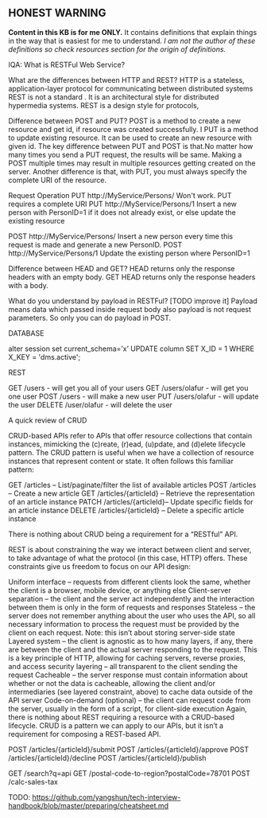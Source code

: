 ## **HONEST WARNING**
**Content in this KB is for me ONLY.**
It contains definitions that explain things in the way that is easiest for me to understand.
_I am not the author of these definitions so check resources section for the origin of definitions._ 


IQA:
What is RESTFul Web Service?

What are the differences between HTTP and REST?
HTTP is a stateless, application-layer protocol for communicating between distributed systems
REST is not a standard . It is an architectural style for distributed hypermedia systems. REST is a design style for protocols,

Difference between POST and PUT?
POST is a method to create a new resource and get id, if resource was created successfully. I
PUT is a method to update existing resource. It can be used to create an new resource with given id. 
The key difference between PUT and POST is that.No matter how many times you send a PUT request, the results will be same. Making a POST multiple times may result in multiple resources getting created on the server.
Another difference is that, with PUT, you must always specify the complete URI of the resource.


Request
Operation
PUT http://MyService/Persons/
Won't work. PUT requires a complete URI
PUT http://MyService/Persons/1
Insert a new person with PersonID=1 if it does not already exist, or else update the existing resource




POST http://MyService/Persons/
Insert a new person every time this request is made and generate a new PersonID.
POST http://MyService/Persons/1
Update the existing person where PersonID=1

Difference between HEAD and GET?
HEAD returns only the response headers with an empty body. 
GET HEAD returns only the response headers with a body.


What do you understand by payload in RESTFul? [TODO improve it]
Payload means data which passed inside request body also payload is not request parameters. So only you can do payload in POST.

DATABASE


alter session set current_schema=’x’
UPDATE column SET X_ID = 1 WHERE X_KEY = 'dms.active';	



REST

GET          /users                  - will get you all of your users
GET          /users/olafur      - will get you one user
POST       /users                  - will make a new user
PUT         /users/olafur      - will update the user
DELETE /user/olafur         - will delete the user

A quick review of CRUD

CRUD-based APIs refer to APIs that offer resource collections that contain instances, mimicking the (c)reate, (r)ead, (u)pdate, and (d)elete lifecycle pattern. The CRUD pattern is useful when we have a collection of resource instances that represent content or state. It often follows this familiar pattern:

GET /articles – List/paginate/filter the list of available articles
POST /articles – Create a new article
GET /articles/{articleId} – Retrieve the representation of an article instance
PATCH /articles/{articleId}– Update specific fields for an article instance
DELETE /articles/{articleId} – Delete a specific article instance

There is nothing about CRUD being a requirement for a “RESTful” API.



REST is about constraining the way we interact between client and server, to take advantage of what the protocol (in this case, HTTP) offers. These constraints give us freedom to focus on our API design:

Uniform interface – requests from different clients look the same, whether the client is a browser, mobile device, or anything else
Client-server separation – the client and the server act independently and the interaction between them is only in the form of requests and responses
Stateless – the server does not remember anything about the user who uses the API, so all necessary information to process the request must be provided by the client on each request. Note: this isn’t about storing server-side state
Layered system – the client is agnostic as to how many layers, if any, there are between the client and the actual server responding to the request. This is a key principle of HTTP, allowing for caching servers, reverse proxies, and access security layering – all transparent to the client sending the request
Cacheable – the server response must contain information about whether or not the data is cacheable, allowing the client and/or intermediaries (see layered constraint, above) to cache data outside of the API server
Code-on-demand (optional) – the client can request code from the server, usually in the form of a script, for client-side execution
Again, there is nothing about REST requiring a resource with a CRUD-based lifecycle. CRUD is a pattern we can apply to our APIs, but it isn’t a requirement for composing a REST-based API.


POST /articles/{articleId}/submit
POST /articles/{articleId}/approve
POST /articles/{articleId}/decline
POST /articles/{articleId}/publish

GET /search?q=api
GET /postal-code-to-region?postalCode=78701
POST /calc-sales-tax

TODO:
https://github.com/yangshun/tech-interview-handbook/blob/master/preparing/cheatsheet.md
